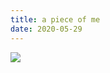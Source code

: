 ```yaml
---
title: a piece of me
date: 2020-05-29
---
```


[![](/assets/chih.hong_nametag.webp)](https://www.instagram.com/chih.hong/)